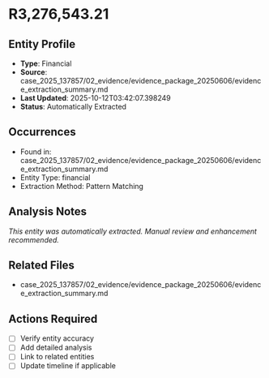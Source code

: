 # R3,276,543.21

## Entity Profile
- **Type**: Financial
- **Source**: case_2025_137857/02_evidence/evidence_package_20250606/evidence_extraction_summary.md
- **Last Updated**: 2025-10-12T03:42:07.398249
- **Status**: Automatically Extracted

## Occurrences
- Found in: case_2025_137857/02_evidence/evidence_package_20250606/evidence_extraction_summary.md
- Entity Type: financial
- Extraction Method: Pattern Matching

## Analysis Notes
*This entity was automatically extracted. Manual review and enhancement recommended.*

## Related Files
- case_2025_137857/02_evidence/evidence_package_20250606/evidence_extraction_summary.md

## Actions Required
- [ ] Verify entity accuracy
- [ ] Add detailed analysis
- [ ] Link to related entities
- [ ] Update timeline if applicable
